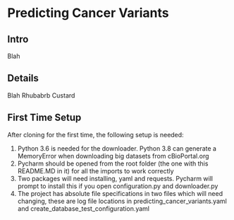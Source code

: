 # Predicting Cancer Variants
## Intro
Blah
## Details
Blah Rhubabrb Custard
## First Time Setup
After cloning for the first time, the following setup is needed:
1. Python 3.6 is needed for the downloader. Python 3.8 can generate a MemoryError when downloading big datasets from cBioPortal.org
2. Pycharm should be opened from the root folder (the one with this README.MD in it) for all the imports to work correctly
3. Two packages will need installing, yaml and requests. Pycharm will prompt to install this if you open configuration.py and downloader.py
4. The project has absolute file specifications in two files which will need changing, these are log file locations in predicting_cancer_variants.yaml and create_database_test_configuration.yaml